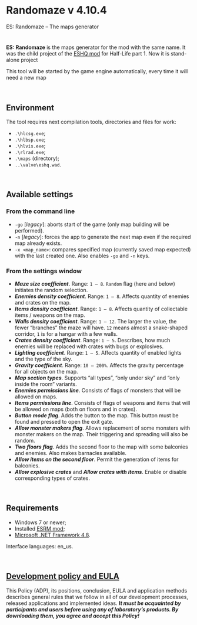# Randomaze v 4.10.4

ES: Randomaze – The maps generator

#

**ES: Randomaze** is the maps generator for the mod with the same name.
It was the child project of the [ESHQ mod](https://moddb.com/mods/eshq) for Half-Life part 1.
Now it is stand-alone project

This tool will be started by the game engine automatically, every time it will need a new map

&nbsp;



## Environment

The tool requires next compilation tools, directories and files for work:
- `.\hlcsg.exe`;
- `.\hlbsp.exe`;
- `.\hlvis.exe`;
- `.\rlrad.exe`;
- `.\maps` (directory);
- `..\valve\eshq.wad`.

&nbsp;



## Available settings

### From the command line

- `-go` [*legacy*]: aborts start of the game (only map building will be performed).
- `-n` [*legacy*]: forces the app to generate the next map even if the required map already exists.
- `-x <map_name>`: compares specified map (currently saved map expected) with the last created one. Also enables `-go` and `-n` keys.

### From the settings window

- ***Maze size coefficient***. Range: `1 – 8`. `Random` flag (here and below) initiates the random selection.
- ***Enemies density coefficient***. Range: `1 – 8`. Affects quantity of enemies and crates on the map.
- ***Items density coefficient***. Range: `1 – 8`. Affects quantity of collectable items / weapons on the map.
- ***Walls density coefficient***. Range: `1 – 12`. The larger the value, the fewer “branches” the maze will have.
  `12` means almost a snake-shaped corridor, `1` is for a hangar with a few walls.
- ***Crates density coefficient***. Range: `1 – 5`. Describes, how much enemies will be replaced with crates with bugs or explosives.
- ***Lighting coefficient***. Range: `1 – 5`. Affects quantity of enabled lights and the type of the sky.
- ***Gravity coefficient***. Range: `10 – 200%`. Affects the gravity percentage for all objects on the map.
- ***Map section types***. Supports “all types”, “only under sky” and “only inside the room” variants.
- ***Enemies permissions line***. Consists of flags of monsters that will be allowed on maps.
- ***Items permissions line***. Consists of flags of weapons and items that will be allowed on maps (both on floors and in crates).
- ***Button mode flag***. Adds the button to the map. This button must be found and pressed to open the exit gate.
- ***Allow monster makers flag***. Allows replacement of some monsters with monster makers on the map. Their triggering and spreading will also be random.
- ***Two floors flag***. Adds the second floor to the map with some balconies and enemies. Also makes barnacles available.
- ***Allow items on the second floor***. Permit the generation of items for balconies.
- ***Allow explosive crates*** and ***Allow crates with items***. Enable or disable corresponding types of crates.

&nbsp;



## Requirements

- Windows 7 or newer;
- Installed [ESRM mod](https://moddb.com/mods/esrm);
- [Microsoft .NET Framework 4.8](https://go.microsoft.com/fwlink/?linkid=2088631).

Interface languages: en_us.

&nbsp;



## [Development policy and EULA](https://adslbarxatov.github.io/ADP)

This Policy (ADP), its positions, conclusion, EULA and application methods
describes general rules that we follow in all of our development processes, released applications and implemented ideas.
***It must be acquainted by participants and users before using any of laboratory’s products.
By downloading them, you agree and accept this Policy!***
